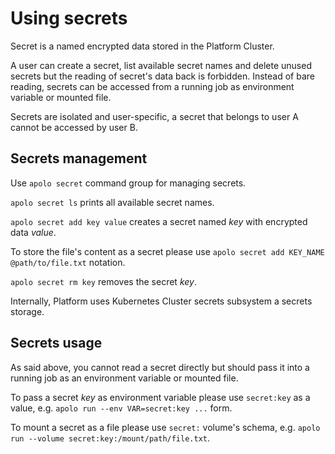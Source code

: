 # Using secrets

Secret is a named encrypted data stored in the Platform Cluster.

A user can create a secret, list available secret names and delete unused secrets but the reading of secret's data back is forbidden. Instead of bare reading, secrets can be accessed from a running job as environment variable or mounted file.

Secrets are isolated and user-specific, a secret that belongs to user A cannot be accessed by user B.

## Secrets management

Use `apolo secret` command group for managing secrets.

`apolo secret ls` prints all available secret names.

`apolo secret add key value` creates a secret named _key_ with encrypted data _value_.

To store the file's content as a secret please use `apolo secret add KEY_NAME @path/to/file.txt` notation.

`apolo secret rm key` removes the secret _key_.

Internally, Platform uses Kubernetes Cluster secrets subsystem a secrets storage.

## Secrets usage

As said above, you cannot read a secret directly but should pass it into a running job as an environment variable or mounted file.

To pass a secret _key_ as environment variable please use `secret:key` as a value, e.g. `apolo run --env VAR=secret:key ...` form.

To mount a secret as a file please use `secret:` volume's schema, e.g. `apolo run --volume secret:key:/mount/path/file.txt`.

